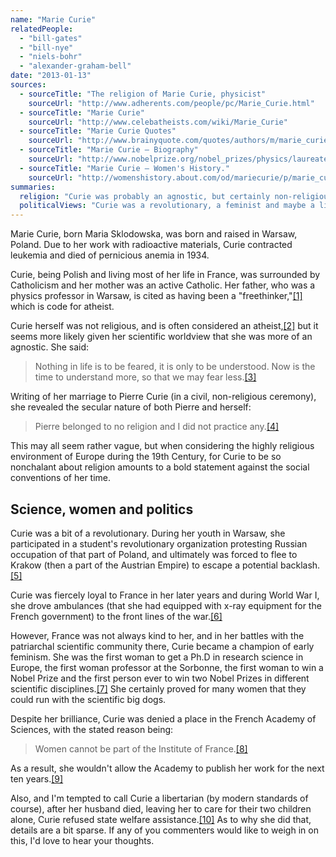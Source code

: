 ```yaml
---
name: "Marie Curie"
relatedPeople:
  - "bill-gates"
  - "bill-nye"
  - "niels-bohr"
  - "alexander-graham-bell"
date: "2013-01-13"
sources:
  - sourceTitle: "The religion of Marie Curie, physicist"
    sourceUrl: "http://www.adherents.com/people/pc/Marie_Curie.html"
  - sourceTitle: "Marie Curie"
    sourceUrl: "http://www.celebatheists.com/wiki/Marie_Curie"
  - sourceTitle: "Marie Curie Quotes"
    sourceUrl: "http://www.brainyquote.com/quotes/authors/m/marie_curie.html"
  - sourceTitle: "Marie Curie – Biography"
    sourceUrl: "http://www.nobelprize.org/nobel_prizes/physics/laureates/1903/marie-curie-bio.html"
  - sourceTitle: "Marie Curie – Women's History."
    sourceUrl: "http://womenshistory.about.com/od/mariecurie/p/marie_curie.htm"
summaries:
  religion: "Curie was probably an agnostic, but certainly non-religious in a heavily religious society."
  politicalViews: "Curie was a revolutionary, a feminist and maybe a libertarian."
---
```


Marie Curie, born Maria Sklodowska, was born and raised in Warsaw, Poland. Due to her work with radioactive materials, Curie contracted leukemia and died of pernicious anemia in 1934.

Curie, being Polish and living most of her life in France, was surrounded by Catholicism and her mother was an active Catholic. Her father, who was a physics professor in Warsaw, is cited as having been a "freethinker,"<a class="source-citation" href="#http%3A%2F%2Fwww.adherents.com%2Fpeople%2Fpc%2FMarie_Curie.html" title="The religion of Marie Curie, physicist">[1]</a> which is code for atheist.

Curie herself was not religious, and is often considered an atheist,<a class="source-citation" href="#http%3A%2F%2Fwww.celebatheists.com%2Fwiki%2FMarie_Curie" title="Marie Curie">[2]</a> but it seems more likely given her scientific worldview that she was more of an agnostic. She said:

>Nothing in life is to be feared, it is only to be understood. Now is the time to understand more, so that we may fear less.<a class="source-citation" href="#http%3A%2F%2Fwww.brainyquote.com%2Fquotes%2Fauthors%2Fm%2Fmarie_curie.html" title="Marie Curie Quotes">[3]</a>

Writing of her marriage to Pierre Curie (in a civil, non-religious ceremony), she revealed the secular nature of both Pierre and herself:

>Pierre belonged to no religion and I did not practice any.<a class="source-citation" href="#http%3A%2F%2Fwww.adherents.com%2Fpeople%2Fpc%2FMarie_Curie.html" title="The religion of Marie Curie, physicist">[4]</a>

This may all seem rather vague, but when considering the highly religious environment of Europe during the 19th Century, for Curie to be so nonchalant about religion amounts to a bold statement against the social conventions of her time.


## Science, women and politics

Curie was a bit of a revolutionary. During her youth in Warsaw, she participated in a student's revolutionary organization protesting Russian occupation of that part of Poland, and ultimately was forced to flee to Krakow (then a part of the Austrian Empire) to escape a potential backlash.<a class="source-citation" href="#http%3A%2F%2Fwww.nobelprize.org%2Fnobel_prizes%2Fphysics%2Flaureates%2F1903%2Fmarie-curie-bio.html" title="Marie Curie – Biography">[5]</a>

Curie was fiercely loyal to France in her later years and during World War I, she drove ambulances (that she had equipped with x-ray equipment for the French government) to the front lines of the war.<a class="source-citation" href="#http%3A%2F%2Fwomenshistory.about.com%2Fod%2Fmariecurie%2Fp%2Fmarie_curie.htm" title="Marie Curie – Women&apos;s History.">[6]</a>

However, France was not always kind to her, and in her battles with the patriarchal scientific community there, Curie became a champion of early feminism. She was the first woman to get a Ph.D in research science in Europe, the first woman professor at the Sorbonne, the first woman to win a Nobel Prize and the first person ever to win two Nobel Prizes in different scientific disciplines.<a class="source-citation" href="#http%3A%2F%2Fwomenshistory.about.com%2Fod%2Fmariecurie%2Fp%2Fmarie_curie.htm" title="Marie Curie – Women&apos;s History.">[7]</a> She certainly proved for many women that they could run with the scientific big dogs.

Despite her brilliance, Curie was denied a place in the French Academy of Sciences, with the stated reason being:

>Women cannot be part of the Institute of France.<a class="source-citation" href="#http%3A%2F%2Fwomenshistory.about.com%2Fod%2Fmariecurie%2Fp%2Fmarie_curie.htm" title="Marie Curie – Women&apos;s History.">[8]</a>

As a result, she wouldn't allow the Academy to publish her work for the next ten years.<a class="source-citation" href="#http%3A%2F%2Fwomenshistory.about.com%2Fod%2Fmariecurie%2Fp%2Fmarie_curie.htm" title="Marie Curie – Women&apos;s History.">[9]</a>

Also, and I'm tempted to call Curie a libertarian (by modern standards of course), after her husband died, leaving her to care for their two children alone, Curie refused state welfare assistance.<a class="source-citation" href="#http%3A%2F%2Fwomenshistory.about.com%2Fod%2Fmariecurie%2Fp%2Fmarie_curie.htm" title="Marie Curie – Women&apos;s History.">[10]</a> As to why she did that, details are a bit sparse. If any of you commenters would like to weigh in on this, I'd love to hear your thoughts.